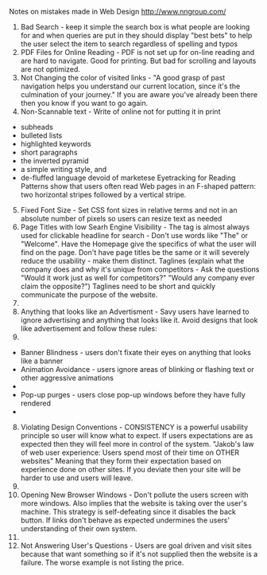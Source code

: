 Notes on mistakes made in Web Design http://www.nngroup.com/

1. Bad Search - keep it simple the search box is what people are looking for and when queries are put in they should display "best bets" to help the user select the item to search regardless of spelling and typos
2. PDF Files for Online Reading - PDF is not set up for on-line reading and are hard to navigate. Good for printing. But bad for scrolling and layouts are not optimized.
3. Not Changing the color of visited links - "A good grasp of past navigation helps you understand our current location, since it's the culmination of your journey." If you are aware you've already been there then you know if you want to go again.
4. Non-Scannable text - Write of online not for putting it in print
* subheads
* bulleted lists
* highlighted keywords
* short paragraphs
* the inverted pyramid
* a simple writing style, and
* de-fluffed language devoid of marketese Eyetracking for Reading Patterns show that users often read Web pages in an F-shaped pattern: two horizontal stripes followed by a vertical stripe.
5. Fixed Font Size - Set CSS font sizes in relative terms and not in an absolute number of pixels so users can resize text as needed
6. Page Titles with low Searh Engine Visibility - The tag is almost always used for clickable headline for search - Don't use words like "The" or "Welcome". Have the Homepage give the specifics of what the user will find on the page. Don't have page titles be the same or it will severely reduce the usability - make them distinct. Taglines (explain what the company does and why it's unique from competitors - Ask the questions "Would it work just as well for competitors?" "Would any company ever claim the opposite?") Taglines need to be short and quickly communicate the purpose of the website.</li> <li> 
7. Anything that looks like an Advertisment - Savy users have learned to ignore advertising and anything that looks like it. Avoid designs that look like advertisement and follow these rules:</li> <li> 
*  Banner Blindness - users don't fixate their eyes on anything that looks like a banner
*  Animation Avoidance - users ignore areas of blinking or flashing text or other aggressive animations</li> <li> 
*  Pop-up purges - users close pop-up windows before they have fully rendered</li> <li>
8.  Violating Design Conventions - CONSISTENCY is a powerful usability principle so user will know what to expect. If users expectations are as expected then they will feel more in control of the system. "Jakob's law of web user experience: Users spend most of their time on OTHER websites" Meaning that they form their expectation based on experience done on other sites. If you deviate then your site will be harder to use and users will leave.</li> <li>
9.  Opening New Browser Windows - Don't pollute the users screen with more windows. Also implies that the website is taking over the user's machine. This strategy is self-defeating since it disables the back button. If links don't behave as expected undermines the users' understanding of their own system.</li> <li>
10.  Not Answering User's Questions - Users are goal driven and visit sites because that want something so if it's not supplied then the website is a failure. The worse example is not listing the price.</li> </ol>

